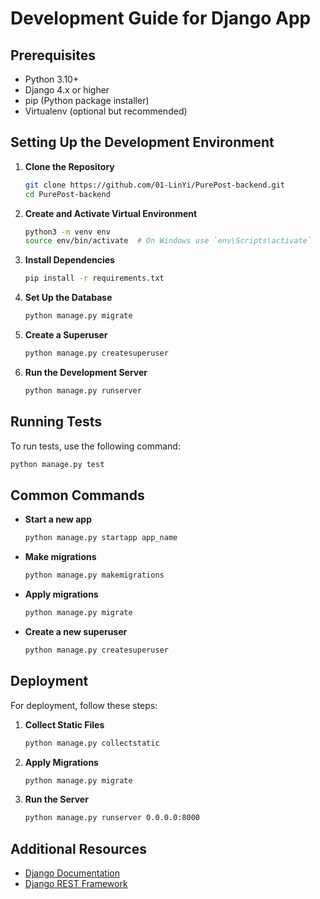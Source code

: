 # Development Guide for Django App

## Prerequisites

- Python 3.10+
- Django 4.x or higher
- pip (Python package installer)
- Virtualenv (optional but recommended)

## Setting Up the Development Environment

1. **Clone the Repository**

   ```bash
   git clone https://github.com/01-LinYi/PurePost-backend.git
   cd PurePost-backend
   ```

2. **Create and Activate Virtual Environment**

   ```bash
   python3 -m venv env
   source env/bin/activate  # On Windows use `env\Scripts\activate`
   ```

3. **Install Dependencies**

   ```bash
   pip install -r requirements.txt
   ```

4. **Set Up the Database**

   ```bash
   python manage.py migrate
   ```

5. **Create a Superuser**

   ```bash
   python manage.py createsuperuser
   ```

6. **Run the Development Server**

   ```bash
   python manage.py runserver
   ```

## Running Tests

To run tests, use the following command:

```bash
python manage.py test
```

## Common Commands

- **Start a new app**

  ```bash
  python manage.py startapp app_name
  ```

- **Make migrations**

  ```bash
  python manage.py makemigrations
  ```

- **Apply migrations**

  ```bash
  python manage.py migrate
  ```

- **Create a new superuser**
  
  ```bash
  python manage.py createsuperuser
  ```

## Deployment

For deployment, follow these steps:

1. **Collect Static Files**

   ```bash
   python manage.py collectstatic
   ```

2. **Apply Migrations**

   ```bash
   python manage.py migrate
   ```

3. **Run the Server**
   ```bash
   python manage.py runserver 0.0.0.0:8000
   ```

## Additional Resources

- [Django Documentation](https://docs.djangoproject.com/en/stable/)
- [Django REST Framework](https://www.django-rest-framework.org/)
